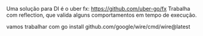 Uma solução para DI é o uber fx:
https://github.com/uber-go/fx
Trabalha com reflection, que valida alguns comportamentos em tempo de execução. 

vamos trabalhar com
go install github.com/google/wire/cmd/wire@latest